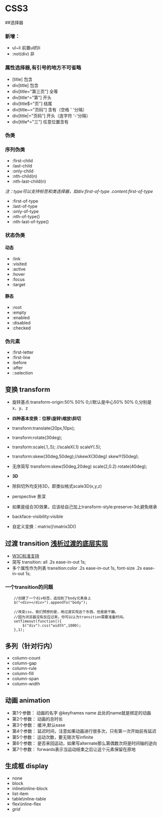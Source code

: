 # CSS3

##选择器

### 新增：
- ul~li 前置ul的li
- :not(div) 非

### 属性选择器,有引号的地方不可省略
- [title]   包含
- div[title]    包含
- div[title="第三页"]  全等
- div[title^="第"]   开头
- div[title$="页"]   结尾
- div[title~="页码"]    含有（空格 ' '分隔）
- div[title|="页码"]  开头（连字符 '-'分隔）
- div[title*="三"]   任意位置含有

### 伪类
### 序列伪类
- :first-child
- :last-child
- :only-child
- :nth-child(n)
- :nth-last-child(n)

*注：type可以支持标签和类选择器，如div:first-of-type   .content:first-of-type*
- :first-of-type
- :last-of-type
- :only-of-type
- :nth-of-type()
- :nth-last-of-type()

### 状态伪类
#### 动态
- :link
- :visited
- :active
- :hover
- :focus
- :target

#### 静态
- :root
- :empty
- :enabled
- :disabled
- :checked

### 伪元素
- :first-letter
- :first-line
- :before
- :after
- ::selection


## 变换 transform
- 旋转基点:transform-origin:50% 50% 0;//默认是中心50% 50% 0,分别是x、y、z

- **四种基本变换：位移\旋转\缩放\斜切**
- transform:translate(20px,10px);
- transform:rotate(30deg);
- transform:scale(.1,.5); //scaleX(.1) scaleY(.5);
- transform:skew(30deg,50deg);//skewX(30deg) skewY(50deg);
- 无序简写 transform:skew(50deg,20deg) scale(2,0.2) rotate(40deg);

- **3D**
- 除斜切外均支持3D，即类似格式scale3D(x,y,z)
- perspective 景深
- 如果是组合3D效果，应该给自己加上transform-style:preserve-3d;避免继承
- backface-visibility:visible

- 自定义变换：matrix()\matrix3D()

## 过渡 transition [浅析过渡的底层实现](http://www.jianshu.com/p/b5c1ecb8f8b5)
- [W3C标准支持](https://www.w3.org/TR/css3-transitions/#properties-from-css-)
- 简写 transition: all .2s ease-in-out 1s;
- 多个属性作为列表 transition:color .2s ease-in-out 1s, font-size .2s ease-in-out 1s;

### 一个transition的问题
```
	//创建了一个div标签，追加到了body元素身上
	$("<div></div>").appendTo("body");
	
	//改变css，我们预想的是，用过渡实现这个东西，但是是干蹦。
	//因为浏览器没有反应过来，你可以认为transition需要准备时间。
	setTimeout(function(){
		$("div").css("width",1000);
	},1);
```

## 多列（针对行内）
- column-count
- column-gap
- column-rule
- column-fill
- column-span
- column-width

## 动画 animation
- 第1个参数： 动画的名字 @keyframes name 此处的name就是绑定的动画
- 第2个参数： 动画的总时长
- 第3个参数： 缓冲,默认ease
- 第4个参数： 延迟时间，注意如果动画进行很多次，只有第一次开始前有延迟
- 第5个参数： 运动次数，要无限次写infinite
- 第6个参数： 是否来回运动，如果写alternate那么第偶数次将是时间轴的逆向
- 第7个参数： forwards表示当运动结束之后让这个元素保留在原地

## 生成框 display
- none
- block
- inline\inline-block
- list-item
- table\inline-table
- flex\inline-flex
- *grid*




